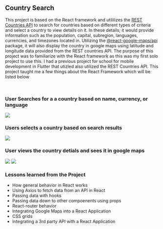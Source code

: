 <h2>Country Search</h2>
<p>This project is based on the React framework and utililizes the <a href src="https://restcountries.com/">REST Countries API</a> to search for countries based on different types of criteria and select a country to view details on it. In these details, it would provide information such as the population, capital, subregion, languages, currencies, and timezones located in. Utilizing the <a href="https://www.npmjs.com/package/@react-google-maps/api">@react-google-maps/api</a> package, it will also display the country in google maps using latitude and longitude data provided from the REST countries API. The purpose of this project was to familiarize with the React framework as this was my first solo project to use this. I had a previous project for school for mobile development in Flutter that utizled also utilized the REST Countries API. This project taught me a few things about the React Framework which will be listed below</p></br> 
<h3>User Searches for a a country based on name, currency, or language</h3>
<img src="https://user-images.githubusercontent.com/93947154/270463256-e6a1ee3b-a006-4dd1-9dcf-a3fec3cb5aa6.png"></img>
<h3>Users selects a country based on search results</h3>
<img src="https://user-images.githubusercontent.com/93947154/270463273-29b0588b-2a54-40fd-a7be-95cf39530422.png"></img>
<h3>User views the country detials and sees it in google maps</h3>
<img src="https://user-images.githubusercontent.com/93947154/270463282-80f50039-553c-4407-bd76-6d29a1a03918.png"></img>
<img src="https://user-images.githubusercontent.com/93947154/270463299-f5b89a72-63c8-4619-bf7c-f265356251f2.png"></img>
</br>
<h3>Lessons learned from the Project</h3>
<ul>
<li>How general behavior in React works</li>
<li>Using Axios to fetch data from an API in React</li>
<li>Passing data with hooks</li>
<li>Passing data down to other compoenents using props</li>
<li>React-router behavior</li>
<li>Integrating Google Maps into a React Application</li>
<li>CSS grids</li>
<li>Integrating a 3rd party API with a React Application</li>
</ul>
